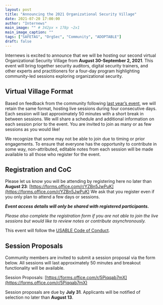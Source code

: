 ```yaml
---
layout: post
title: "Announcing the 2021 Organizational Security Village"
date: 2021-07-20 17:00:00
author: "Internews"
main_image: "" # 342px × 178p ~2x1
main_image_caption: ""
tags: ["SAFETAG", "OrgSec", "Community", "ADOPTABLE"]
draft: false
---
```


Internews is excited to announce that we will be hosting our second virtual Organizational Security Village from **August 30-September 2, 2021**. This event will bring together security auditors, digital security trainers, and other experts and practitioners for a four-day program highlighting community-led sessions exploring organizational security.

## Virtual Village Format

Based on feedback from the community following [last year’s event](https://internews.org/?s=orgsec%20village), we will retain the same format, hosting live sessions during four consecutive days. Each session will last approximately 50 minutes with a short break in between sessions. We will share a schedule and additional information on each session prior to the event. You are invited to join as many or as few sessions as you would like!

We recognize that some may not be able to join due to timing or prior engagements. To ensure that everyone has the opportunity to contribute in some way, non-attributed, editable notes from each session will be made available to all those who register for the event.

## Registration and CoC

Please let us know you will be attending by registering here no later than **August 23**: [https://forms.office.com/r/YZBn5JwPuK](https://forms.office.com/r/YZBn5JwPuK)  We ask that you register even if you only plan to attend a few days or sessions.

**_Event access details will only be shared with registered participants._**

_Please also complete the registration form if you are not able to join the live sessions but would like to review notes or contribute asynchronously._

This event will follow the [USABLE Code of Conduct](https://usable.tools/coc/).

## Session Proposals

Community members are invited to submit a session proposal via the form below. All sessions will last approximately 50 minutes and breakout functionality will be available.

Session Proposals: [https://forms.office.com/r/5Piqqab7mX](https://forms.office.com/r/5Piqqab7mX)

Session proposals are due by **July 31**. Applicants will be notified of selection no later than **August 13**.
